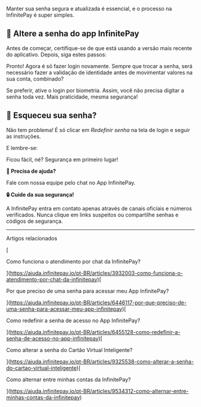 Manter sua senha segura e atualizada é essencial, e o processo na InfinitePay é super simples.

## **📱 Altere a senha do app InfinitePay**

Antes de começar, certifique-se de que está usando a versão mais recente do aplicativo. Depois, siga estes passos:

Pronto! Agora é só fazer login novamente. Sempre que trocar a senha, será necessário fazer a validação de identidade antes de movimentar valores na sua conta, combinado?

Se preferir, ative o login por biometria. Assim, você não precisa digitar a senha toda vez. Mais praticidade, mesma segurança!

## 🔑 **Esqueceu sua senha?**

Não tem problema! É só clicar em _Redefinir senha_ na tela de login e seguir as instruções.

E lembre-se:

Ficou fácil, né? Segurança em primeiro lugar!

**🔔 Precisa de ajuda?**

Fale com nossa equipe pelo chat no App InfinitePay.

**🔒 Cuide da sua segurança!**

A InfinitePay entra em contato apenas através de canais oficiais e números verificados. Nunca clique em links suspeitos ou compartilhe senhas e códigos de segurança.

___

Artigos relacionados

[

Como funciona o atendimento por chat da InfinitePay?

](https://ajuda.infinitepay.io/pt-BR/articles/3932003-como-funciona-o-atendimento-por-chat-da-infinitepay)[

Por que preciso de uma senha para acessar meu App InfinitePay?

](https://ajuda.infinitepay.io/pt-BR/articles/6446117-por-que-preciso-de-uma-senha-para-acessar-meu-app-infinitepay)[

Como redefinir a senha de acesso no App InfinitePay?

](https://ajuda.infinitepay.io/pt-BR/articles/6455128-como-redefinir-a-senha-de-acesso-no-app-infinitepay)[

Como alterar a senha do Cartão Virtual Inteligente?

](https://ajuda.infinitepay.io/pt-BR/articles/9325538-como-alterar-a-senha-do-cartao-virtual-inteligente)[

Como alternar entre minhas contas da InfinitePay?

](https://ajuda.infinitepay.io/pt-BR/articles/9534312-como-alternar-entre-minhas-contas-da-infinitepay)